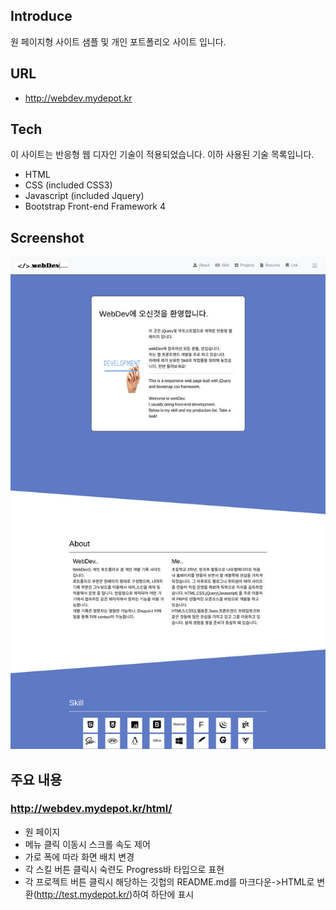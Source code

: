## Introduce

원 페이지형 사이트 샘플 및 개인 포트폴리오 사이트 입니다.

## URL

- http://webdev.mydepot.kr

## Tech

이 사이트는 반응형 웹 디자인 기술이 적용되었습니다.
이하 사용된 기술 목록입니다.

- HTML
- CSS (included CSS3)
- Javascript (included Jquery)
- Bootstrap Front-end Framework 4

## Screenshot

![스크린샷](https://github.com/danhk0612/OnePage-Sample-1/raw/master/img/sample1.jpg) 

## 주요 내용

### http://webdev.mydepot.kr/html/

- 원 페이지
- 메뉴 클릭 이동시 스크롤 속도 제어
- 가로 폭에 따라 화면 배치 변경
- 각 스킬 버튼 클릭시 숙련도 Progress바 타입으로 표현
- 각 프로젝트 버튼 클릭시 해당하는 깃헙의 README.md를 마크다운->HTML로 변환(http://test.mydepot.kr/)하여 하단에 표시